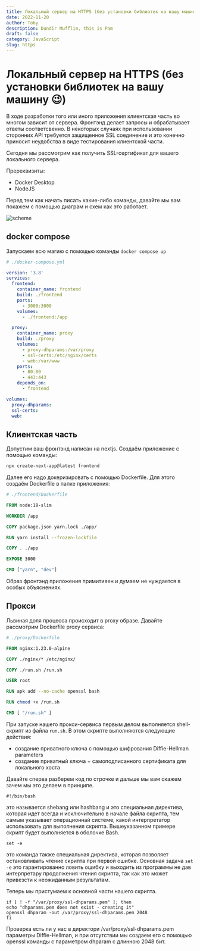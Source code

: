 ```yaml
---
title: Локальный сервер на HTTPS (без установки библиотек на вашу машину 😉)
date: 2022-11-20
author: Toby
description: Dundir Mufflin, this is Pam
draft: false
category: JavaScript
slug: https
---
```


# Локальный сервер на HTTPS (без установки библиотек на вашу машину 😉)

В ходе разработки того или иного приложения клиентская часть во многом зависит от сервера.
Фронтэнд делает запросы и обрабатывает ответы соответсвенно. В некоторых случаях при использовании
сторонних API требуется защищенное SSL соединение и это конечно приносит неудобства в виде тестирования
клиентской части.

Сегодня мы рассмотрим как получить SSL-сертификат для вашего локального сервера.

Пререквизиты:
  - Docker Desktop
  - NodeJS

Перед тем как начать писать какие-либо команды, давайте мы вам покажем с помощью диаграм и схем как это работает.

![scheme](../../../../images/localhost-https/01.png)

## docker compose
Запускаем всю магию с помощью команды `docker compose up`

```yaml
# ./docker-compose.yml

version: '3.8'
services:
  frontend:
    container_name: frontend
    build: ./frontend
    ports:
      - 3000:3000
    volumes:
      - ./frontend:/app

  proxy:
    container_name: proxy
    build: ./proxy
    volumes:
      - proxy-dhparams:/var/proxy
      - ssl-certs:/etc/nginx/certs
      - web:/var/www
    ports:
      - 80:80
      - 443:443
    depends_on:
      - frontend

volumes:
  proxy-dhparams:
  ssl-certs:
  web:

```

## Клиентская часть
Допустим ваш фронтэнд написан на nextjs. Создаём приложение с помощью команды:

```sh
npx create-next-app@latest frontend
```

Далее его надо докеризировать с помощью Dockerfile. Для этого создаём Dockerfile в папке приложения:

```dockerfile
# ./frontend/Dockerfile

FROM node:18-slim

WORKDIR /app

COPY package.json yarn.lock ./app/

RUN yarn install --frozen-lockfile

COPY . ./app

EXPOSE 3000

CMD ["yarn", "dev"]
```

Образ фронтэнд приложения примитивен и думаем не нуждается в особых объяснениях.

## Прокси
Львиная доля процесса происходит в proxy образе. Давайте рассмотрим Dockerfile proxy сервиса:

```dockerfile
# ./proxy/Dockerfile

FROM nginx:1.23.0-alpine

COPY ./nginx/* /etc/nginx/

COPY ./run.sh /run.sh

USER root

RUN apk add --no-cache openssl bash

RUN chmod +x /run.sh

CMD [ "/run.sh" ]
```

При запуске нашего прокси-сервиса первым делом выполняется shell-скрипт из файла `run.sh`. В этом скрипте выполняются следующие действия:
- создание приватного ключа с помощью шифрования Diffie-Hellman parameters
- создание приватный ключа + самоподписанного сертификата для локального хоста

Давайте сперва разберем код по строчке и дальше мы вам скажем зачем мы это делаем в принципе.

```
#!/bin/bash
```

это называется shebang или hashbang и это специальная директива, которая идет всегда и исключительно в начале файла скрипта, тем самым указывает операционнай системе, какой интерпретатор использовать для выполнения скрипта.
Вышеуказанном примере скрипт будет выполняется в оболочке Bash.

```
set -e
```

это команда также специальная директива, которая позволяет остановливать чтение скрипта при первой ошибке. Основная задача `set -e` это гарантированно ловить ошибку и выходить из программы не дав интерпретару продолжения чтения скрипта, так как это может привезсти к неожиданным результатам.

Теперь мы пристумаем к основной части нашего скрипта.

```
if [ ! -f "/var/proxy/ssl-dhparams.pem" ]; then
echo "dhparams.pem does not exist - creating it"
openssl dhparam -out /var/proxy/ssl-dhparams.pem 2048
fi
```

Проверка есть ли у нас в директори /var/proxy/ssl-dhparams.pem параметры Diffie-Hellman, и при отсутствии мы создаем его с помощью openssl команды с параметром dhparam с длинною 2048 бит.